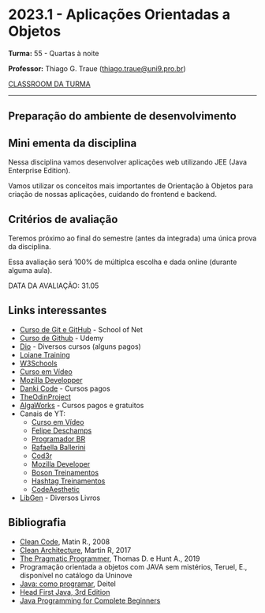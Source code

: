 # 2023.1 - Aplicações Orientadas a Objetos

**Turma:** 55 - Quartas à noite

**Professor:** Thiago G. Traue (thiago.traue@uni9.pro.br)

[CLASSROOM DA TURMA](https://classroom.google.com/c/NTYyOTcyNzg2MjM4?cjc=hwecic3)

***

## Preparação do ambiente de desenvolvimento

## Mini ementa da disciplina

Nessa disciplina vamos desenvolver aplicações web utilizando JEE (Java Enterprise Edition).

Vamos utilizar os conceitos mais importantes de Orientação à Objetos para criação de nossas aplicações, cuidando do frontend e backend.

## Critérios de avaliação

Teremos próximo ao final do semestre (antes da integrada) uma única prova da disciplina.

Essa avaliação será 100% de múltiplca escolha e dada online (durante alguma aula).

DATA DA AVALIAÇÃO: 31.05

## Links interessantes

- [Curso de Git e GitHub](https://www.schoolofnet.com/curso/git/controle-de-versao/git-e-github/) - School of Net
- [Curso de Github](https://www.udemy.com/course/git-e-github-para-iniciantes/) - Udemy
- [Dio](https://www.dio.me) - Diversos cursos (alguns pagos)
- [Loiane Training](https://loiane.training/)
- [W3Schools](https://www.w3schools.com/)
- [Curso em Vídeo](https://www.cursoemvideo.com/)
- [Mozilla Developper](https://developer.mozilla.org/en-US/)
- [Danki Code](https://cursos.dankicode.com/) - Cursos pagos
- [TheOdinProject](https://www.theodinproject.com/)
- [AlgaWorks](https://www.algaworks.com/) - Cursos pagos e gratuitos
- Canais de YT:
  - [Curso em Vídeo](https://www.youtube.com/@CursoemVideo)
  - [Felipe Deschamps](https://www.youtube.com/@FilipeDeschamps)
  - [Programador BR](https://www.youtube.com/@Programadorbr)
  - [Rafaella Ballerini](https://www.youtube.com/@rafaellaballerini)
  - [Cod3r](https://www.youtube.com/@cod3r)
  - [Mozilla Developer](https://www.youtube.com/@MozillaDeveloper)
  - [Boson Treinamentos](https://www.youtube.com/user/bosontreinamentos)
  - [Hashtag Treinamentos](https://www.youtube.com/@HashtagTreinamentos)
  - [CodeAesthetic](https://www.youtube.com/@CodeAesthetic)
- [LibGen](https://libgen.rs/) - Diversos Livros

## Bibliografia

- [Clean Code](https://learning.oreilly.com/library/view/clean-code-a/9780136083238/), Matin R., 2008
- [Clean Architecture](https://learning.oreilly.com/library/view/clean-architecture-a/9780134494272/), Martin R, 2017
- [The Pragmatic Programmer](https://learning.oreilly.com/library/view/the-pragmatic-programmer/9780135956977/), Thomas D. e Hunt A., 2019
- Programação orientada a objetos com JAVA sem mistérios, Teruel, E., disponível no catálogo da Uninove
- [Java: como programar](https://plataforma.bvirtual.com.br/Acervo/Publicacao/39590), Deitel
- [Head First Java, 3rd Edition](https://learning.oreilly.com/library/view/head-first-java/9781492091646/)
- [Java Programming for Complete Beginners](https://learning.oreilly.com/videos/java-programming-for/9781838556976/)

